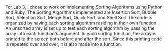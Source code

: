 For Lab 3, I chose to work on implementing Sorting Algorithms using Python and Ruby.
The Sorting Algorithms implemented are Insertion Sort, Bubble Sort, Selection Sort, Merge Sort, Quick Sort, and Shell Sort
The code is organized by having each sorting algorithm residing in their own function.
An unsorted array is set up to test each sorting algorithm by passing the array into each function's argument.
In each sorting function, the array is printed to the screen both before and after the sort.
Since this printing code is repeated over and over, it is also made into a function.






